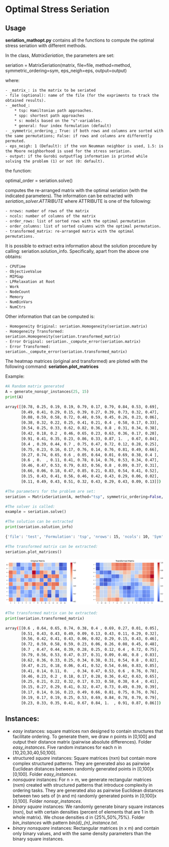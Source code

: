 # Optimal Stress Seriation 

## Usage

**seriation_mathopt.py** contains all the functions to compute the optimal stress seriation with different methods.

In the class, _MatrixSeriation_, the parameters are set:

seriation = MatrixSeriation(matrix, file=file, method=method, symmetric_ordering=sym, eps_neigh=eps, output=output)

where:

    - _matrix_: is the matrix to be seriated
    - file (optional): name of the file (for the expriments to track the obtained results).
    - _method_: 
        * tsp: Hamiltonian path approaches.
        * spp: shortest path approaches
        * s: models based on the "s"-variables.
        * general: four index formulation (default)
    - _symmetric_ordering_; True: if both rows and columns are sorted with the same permutations; False: if rows and columns are differently permuted.
    - eps_neigh: 1 (Default): if the von Neumman neighbor is used, 1.5: is the Moore neighborhood is used for the stress seriation.
    - output: if the Gurobi outputflag information is printed while solving the problem (1) or not (0: default).

the function:

optimal_order = seriation.solve()

computes the re-arranged matrix with the optimal seriation (with the indicated parameters). The information can be extracted with _seriation_solver.ATTRIBUTE_ where ATTRIBUTE is one of the following:

    - nrows: number of rows of the matrix
    - ncols: number of columns of the matrix
    - order_rows: list of sorted rows with the optimal permutation
    - order_columns: list of sorted columns with the optimal permutation.
    - transformed_matrix: re-arranged matrix with the optimal permutations.

It is possible to extract extra information about the solution procedure by calling: seriation.solution_info. Specifically, apart from the above one obtains:

    - CPUTime
    - ObjectiveValue
    - MIPGap
    - LPRelaxation at Root
    - Work
    - NodeCount
    - Memory
    - NumBinVars
    - NumCtrs

Other information that can be computed is:

    - Homogeneity Original: seriation.Homogeneity(seriation.matrix)
    - Homogeneity Transformed: seriation.Homogeneity(seriation.transformed_matrix)
    - Error Original: seriation._compute_error(seriation.matrix)
    - Error Transformed: seriation._compute_error(seriation.transformed_matrix)

The heatmap matrices (original and transformed) are ploted with the following command: **seriation.plot_matrices**

Example:

```python
#A Random matrix generated
A = generate_nonsqr_instances(25, 15)
print(A)
```

```bash
array([[0.78, 0.25, 0.19, 0.19, 0.79, 0.17, 0.79, 0.84, 0.53, 0.69],
       [0.49, 0.41, 0.29, 0.15, 0.39, 0.27, 0.39, 0.73, 0.32, 0.47],
       [0.08, 0.59, 0.58, 0.72, 0.48, 0.59, 0.45, 0.26, 0.23, 0.06],
       [0.38, 0.32, 0.22, 0.25, 0.41, 0.21, 0.4 , 0.58, 0.17, 0.33],
       [0.54, 0.25, 0.33, 0.62, 0.82, 0.36, 0.8 , 0.31, 0.34, 0.38],
       [0.42, 0.18, 0.2 , 0.46, 0.65, 0.23, 0.63, 0.36, 0.17, 0.28],
       [0.91, 0.41, 0.35, 0.23, 0.86, 0.33, 0.87, 1.  , 0.67, 0.84],
       [0.4 , 0.39, 0.44, 0.7 , 0.75, 0.47, 0.72, 0.12, 0.28, 0.25],
       [0.75, 0.23, 0.16, 0.17, 0.76, 0.14, 0.76, 0.81, 0.49, 0.66],
       [0.27, 0.74, 0.65, 0.6 , 0.05, 0.64, 0.01, 0.69, 0.38, 0.4 ],
       [0.6 , 0.  , 0.11, 0.41, 0.78, 0.14, 0.76, 0.53, 0.34, 0.47],
       [0.46, 0.47, 0.53, 0.79, 0.83, 0.56, 0.8 , 0.09, 0.37, 0.31],
       [0.66, 0.06, 0.18, 0.47, 0.85, 0.21, 0.83, 0.54, 0.41, 0.52],
       [0.15, 0.43, 0.41, 0.56, 0.46, 0.42, 0.43, 0.29, 0.06, 0.02],
       [0.11, 0.49, 0.43, 0.51, 0.32, 0.43, 0.29, 0.43, 0.09, 0.13]])
```

```python
#The parameters for the problem are set:
seriation = MatrixSeriation(A, method="tsp", symmetric_ordering=False, eps_neigh=1, output=0)
```

```python
#The solver is called:
example = seriation.solve()
````

```python
#The solution can be extracted
print(seriation.solution_info)
````

```bash
{'file': 'test', 'Formulation': 'tsp', 'nrows': 15, 'ncols': 10, 'Sym': False, 'eps_neigh': 1, 'CPUTime': 0.03512096405029297, 'ObjectiveValue': 33.53, 'MIPGap': 0.0, 'LPRelaxation at Root': 0, 'Work': 0.02867217330746187, 'NodeCount': 1.0, 'Memory': 0.00179072, 'NumBinVars': 350, 'NumCtrs': 564, 'Order Rows': array([ 9, 14, 13,  2,  7, 11,  4, 12, 10,  5,  3,  1,  8,  0,  6]), 'Order Cols': array([3, 5, 2, 1, 8, 9, 7, 0, 6, 4])}
```

```python
#The transformed matrix can be extracted:
seriation.plot_matrices()
```


![Alt Text](experiments/example.png)

```python
#The transformed matrix can be extracted:
print(seriation.transformed_matrix)
```

```bash
array([[0.6 , 0.64, 0.65, 0.74, 0.38, 0.4 , 0.69, 0.27, 0.01, 0.05],
       [0.51, 0.43, 0.43, 0.49, 0.09, 0.13, 0.43, 0.11, 0.29, 0.32],
       [0.56, 0.42, 0.41, 0.43, 0.06, 0.02, 0.29, 0.15, 0.43, 0.46],
       [0.72, 0.59, 0.58, 0.59, 0.23, 0.06, 0.26, 0.08, 0.45, 0.48],
       [0.7 , 0.47, 0.44, 0.39, 0.28, 0.25, 0.12, 0.4 , 0.72, 0.75],
       [0.79, 0.56, 0.53, 0.47, 0.37, 0.31, 0.09, 0.46, 0.8 , 0.83],
       [0.62, 0.36, 0.33, 0.25, 0.34, 0.38, 0.31, 0.54, 0.8 , 0.82],
       [0.47, 0.21, 0.18, 0.06, 0.41, 0.52, 0.54, 0.66, 0.83, 0.85],
       [0.41, 0.14, 0.11, 0.  , 0.34, 0.47, 0.53, 0.6 , 0.76, 0.78],
       [0.46, 0.23, 0.2 , 0.18, 0.17, 0.28, 0.36, 0.42, 0.63, 0.65],
       [0.25, 0.21, 0.22, 0.32, 0.17, 0.33, 0.58, 0.38, 0.4 , 0.41],
       [0.15, 0.27, 0.29, 0.41, 0.32, 0.47, 0.73, 0.49, 0.39, 0.39],
       [0.17, 0.14, 0.16, 0.23, 0.49, 0.66, 0.81, 0.75, 0.76, 0.76],
       [0.19, 0.17, 0.19, 0.25, 0.53, 0.69, 0.84, 0.78, 0.79, 0.79],
       [0.23, 0.33, 0.35, 0.41, 0.67, 0.84, 1.  , 0.91, 0.87, 0.86]])
```


## Instances:

- *easy* instances: square matrices nxn designed to contain structures that facilitate ordering. To generate them, we draw $n$ points in [0,100] and output their distance matrix (pairwise absolute differences). Folder *easy_instances*. Five random instances for each n in [10,20,30,40,50,100].
- structured *square* instances: Square matrices (nxn) but contain more complex structured patterns. They are generated also as pairwise Euclidean distances between randomly generated points in [0,100]x [0,100]. Folder *easy_instances*.
- *nonsquare* instances: For n > m, we generate rectangular matrices (nxm) created with structured patterns that introduce complexity in ordering tasks. They are generated also as pairwise Euclidean distances between two sets of (n and m) randomly generated points in [0,100]x [0,100]. Folder *nonsqr_instances*.
- *binary square* instances: We randomly generate binary square instances (nxn), but with certain densities (percent of elements that are 1 in th whole matrix). We chose densities d in {25%,50%,75%}. Folder *bin_instances* with pattern *bin{d}\_{n}\_instance.txt*.
- *binary nonsquare* instances: Rectangular matrices (n x m) and contain only binary values, and with the same density parameters than the binary square instances.